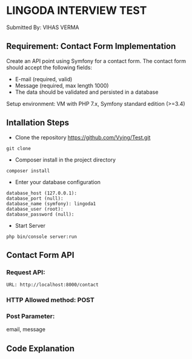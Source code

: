 # LINGODA INTERVIEW TEST

Submitted By: VIHAS VERMA

## Requirement: Contact Form Implementation

Create an API point using Symfony for a contact form. The contact form should accept the
following fields:
* E-mail (required, valid)
* Message (required, max length 1000)
* The data should be validated and persisted in a database

Setup environment: VM with PHP 7.x, Symfony standard edition (>=3.4)


## Intallation Steps

* Clone the repository https://github.com/Vying/Test.git
```
git clone
```

* Composer install in the project directory
```
composer install 
```

* Enter your database configuration 
```
database_host (127.0.0.1): 
database_port (null):
database_name (symfony): lingoda1
database_user (root):
database_password (null):
```

* Start Server 
```
php bin/console server:run
```

## Contact Form API 

### Request API: 
```
URL: http://localhost:8000/contact 
```
### HTTP Allowed method: POST

### Post Parameter: 
email, message

## Code Explanation







